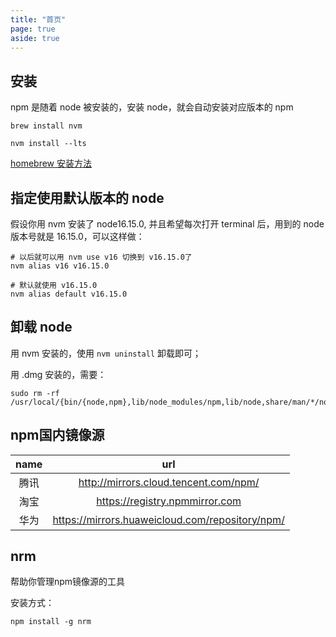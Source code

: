```yaml
---
title: "首页"
page: true
aside: true
---
```


## 安装

npm 是随着 node 被安装的，安装 node，就会自动安装对应版本的 npm

```shell
brew install nvm

nvm install --lts
```

[homebrew 安装方法](/tool/brew-tool#安装homebrew)

## 指定使用默认版本的 node

假设你用 nvm 安装了 node16.15.0, 并且希望每次打开 terminal 后，用到的
node 版本号就是 16.15.0，可以这样做：

```shell
# 以后就可以用 nvm use v16 切换到 v16.15.0了
nvm alias v16 v16.15.0

# 默认就使用 v16.15.0
nvm alias default v16.15.0
```

## 卸载 node

用 nvm 安装的，使用 `nvm uninstall` 卸载即可；

用 .dmg 安装的，需要：

```shell
sudo rm -rf /usr/local/{bin/{node,npm},lib/node_modules/npm,lib/node,share/man/*/node.*}
```

## npm国内镜像源

| name |                       url                       |
| :--: | :---------------------------------------------: |
| 腾讯 |      http://mirrors.cloud.tencent.com/npm/      |
| 淘宝 |         https://registry.npmmirror.com          |
| 华为 | https://mirrors.huaweicloud.com/repository/npm/ |


## nrm 
帮助你管理npm镜像源的工具

安装方式：
```shell
npm install -g nrm
```

<Giscus />
